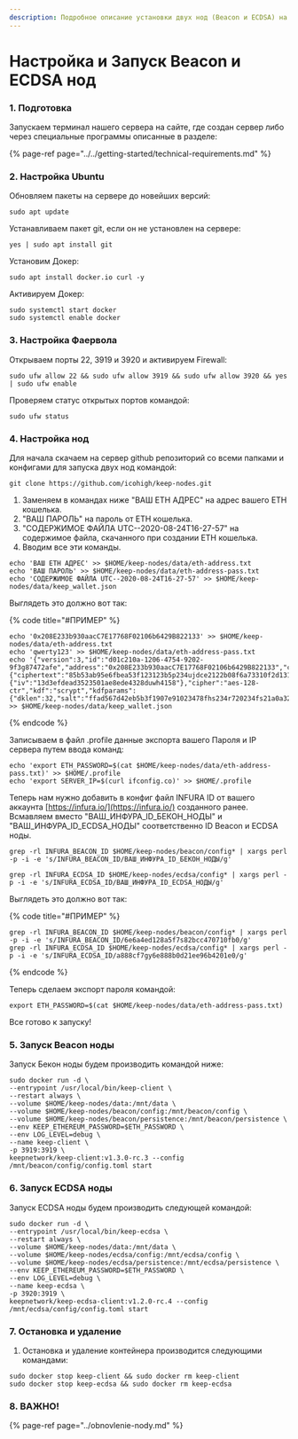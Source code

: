 ```yaml
---
description: Подробное описание установки двух нод (Beacon и ECDSA) на одном VPS сервере.
---
```


# Настройка и Запуск Beacon и ECDSA нод

### 1. Подготовка

Запускаем терминал нашего сервера на сайте, где создан сервер либо через специальные программы описанные в разделе:

{% page-ref page="../../getting-started/technical-requirements.md" %}

### 2. Настройка Ubuntu

Обновляем пакеты на сервере до новейших версий:

```text
sudo apt update
```

Устанавливаем пакет git, если он не установлен на сервере:

```text
yes | sudo apt install git
```

Установим Докер:

```text
sudo apt install docker.io curl -y
```

Активируем Докер:

```text
sudo systemctl start docker
sudo systemctl enable docker
```

### 3. Настройка Фаервола

Открываем порты 22, 3919 и 3920 и активируем Firewall:

```text
sudo ufw allow 22 && sudo ufw allow 3919 && sudo ufw allow 3920 && yes | sudo ufw enable
```

Проверяем статус открытых портов командой:

```text
sudo ufw status
```

### 4. Настройка нод

Для начала скачаем на сервер github репозиторий со всеми папками и конфигами для запуска двух нод командой:

```text
git clone https://github.com/icohigh/keep-nodes.git
```

1. Заменяем в командах ниже "ВАШ ETH АДРЕС" на адрес вашего ETH кошелька.
2. "ВАШ ПАРОЛЬ" на пароль от ETH кошелька.
3. "СОДЕРЖИМОЕ ФАЙЛА UTC--2020-08-24T16-27-57" на содержимое файла, скачанного при создании ETH кошелька.
4. Вводим все эти команды.

```text
echo 'ВАШ ETH АДРЕС' >> $HOME/keep-nodes/data/eth-address.txt
echo 'ВАШ ПАРОЛЬ' >> $HOME/keep-nodes/data/eth-address-pass.txt
echo 'СОДЕРЖИМОЕ ФАЙЛА UTC--2020-08-24T16-27-57' >> $HOME/keep-nodes/data/keep_wallet.json
```

Выглядеть это должно вот так:

{% code title="\#ПРИМЕР" %}
```text
echo '0x208E233b930aacC7E17768F02106b6429B822133' >> $HOME/keep-nodes/data/eth-address.txt
echo 'qwerty123' >> $HOME/keep-nodes/data/eth-address-pass.txt
echo '{"version":3,"id":"d01c210a-1206-4754-9202-9f3g87472afe","address":"0x208E233b930aacC7E17768F02106b6429B822133","crypto":{"ciphertext":"85b53ab95e6fbea53f123123b5p234ujdce2122b08f6a73310f2d131e700","cipherparams":{"iv":"13d3efdead3523501ae8ede4328duwh4158"},"cipher":"aes-128-ctr","kdf":"scrypt","kdfparams":{"dklen":32,"salt":"ffad567d42eb5b3f1907e91023478fhs234r720234fs21a0a324cffc9e6c119137","n":131072,"r":8,"p":1},"mac":"c3b300aa4db1531add1c7c78d73d88f75a387485627g46539f1027999c66517"}}' >> $HOME/keep-nodes/data/keep_wallet.json
```
{% endcode %}

Записываем в файл .profile данные экспорта вашего Пароля и IP сервера путем ввода команд:

```text
echo 'export ETH_PASSWORD=$(cat $HOME/keep-nodes/data/eth-address-pass.txt)' >> $HOME/.profile
echo 'export SERVER_IP=$(curl ifconfig.co)' >> $HOME/.profile
```

Теперь нам нужно добавить в конфиг файл INFURA ID от вашего аккаунта [https://infura.io/](https://infura.io/) созданного ранее.   
Всмавляем вместо "ВАШ\_ИНФУРА\_ID\_БЕКОН\_НОДЫ" и "ВАШ\_ИНФУРА\_ID\_ECDSA\_НОДЫ" соответственно ID Beacon и ECDSA ноды.

```text
grep -rl INFURA_BEACON_ID $HOME/keep-nodes/beacon/config* | xargs perl -p -i -e 's/INFURA_BEACON_ID/ВАШ_ИНФУРА_ID_БЕКОН_НОДЫ/g'
```

```text
grep -rl INFURA_ECDSA_ID $HOME/keep-nodes/ecdsa/config* | xargs perl -p -i -e 's/INFURA_ECDSA_ID/ВАШ_ИНФУРА_ID_ECDSA_НОДЫ/g'
```

Выглядеть это должно вот так:

{% code title="\#ПРИМЕР" %}
```text
grep -rl INFURA_BEACON_ID $HOME/keep-nodes/beacon/config* | xargs perl -p -i -e 's/INFURA_BEACON_ID/6e6a4ed128a5f7s82bcc470710fb0/g'
grep -rl INFURA_ECDSA_ID $HOME/keep-nodes/ecdsa/config* | xargs perl -p -i -e 's/INFURA_ECDSA_ID/a888cf7gy6e888b0d21ee96b4201e0/g'
```
{% endcode %}

Теперь сделаем экспорт пароля командой:

```text
export ETH_PASSWORD=$(cat $HOME/keep-nodes/data/eth-address-pass.txt)
```

Все готово к запуску!

### 5. Запуск Beacon ноды

Запуск Бекон ноды будем производить командой ниже:

```text
sudo docker run -d \
--entrypoint /usr/local/bin/keep-client \
--restart always \
--volume $HOME/keep-nodes/data:/mnt/data \
--volume $HOME/keep-nodes/beacon/config:/mnt/beacon/config \
--volume $HOME/keep-nodes/beacon/persistence:/mnt/beacon/persistence \
--env KEEP_ETHEREUM_PASSWORD=$ETH_PASSWORD \
--env LOG_LEVEL=debug \
--name keep-client \
-p 3919:3919 \
keepnetwork/keep-client:v1.3.0-rc.3 --config /mnt/beacon/config/config.toml start
```

### 6. Запуск ECDSA ноды

Запуск ECDSA ноды будем производить следующей командой:

```text
sudo docker run -d \
--entrypoint /usr/local/bin/keep-ecdsa \
--restart always \
--volume $HOME/keep-nodes/data:/mnt/data \
--volume $HOME/keep-nodes/ecdsa/config:/mnt/ecdsa/config \
--volume $HOME/keep-nodes/ecdsa/persistence:/mnt/ecdsa/persistence \
--env KEEP_ETHEREUM_PASSWORD=$ETH_PASSWORD \
--env LOG_LEVEL=debug \
--name keep-ecdsa \
-p 3920:3919 \
keepnetwork/keep-ecdsa-client:v1.2.0-rc.4 --config /mnt/ecdsa/config/config.toml start
```

### 7. Остановка и удаление

1. Остановка и удаление контейнера производится следующими командами:

```text
sudo docker stop keep-client && sudo docker rm keep-client
sudo docker stop keep-ecdsa && sudo docker rm keep-ecdsa
```

### 8. ВАЖНО!

{% page-ref page="../obnovlenie-nody.md" %}

